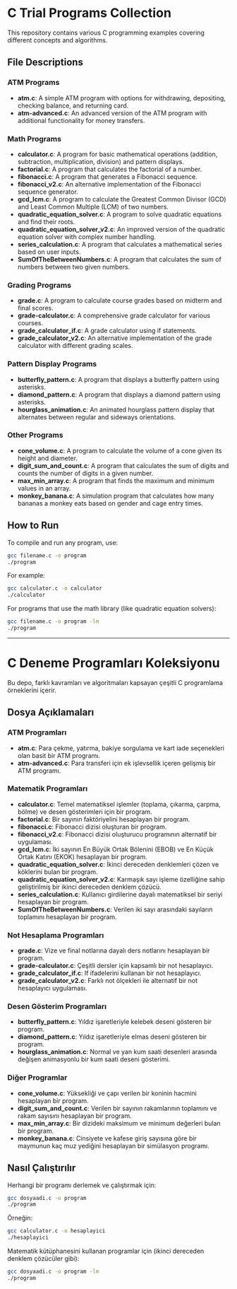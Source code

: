 # C Trial Programs Collection

This repository contains various C programming examples covering different concepts and algorithms.

## File Descriptions

### ATM Programs
- **atm.c**: A simple ATM program with options for withdrawing, depositing, checking balance, and returning card.
- **atm-advanced.c**: An advanced version of the ATM program with additional functionality for money transfers.

### Math Programs
- **calculator.c**: A program for basic mathematical operations (addition, subtraction, multiplication, division) and pattern displays.
- **factorial.c**: A program that calculates the factorial of a number.
- **fibonacci.c**: A program that generates a Fibonacci sequence.
- **fibonacci_v2.c**: An alternative implementation of the Fibonacci sequence generator.
- **gcd_lcm.c**: A program to calculate the Greatest Common Divisor (GCD) and Least Common Multiple (LCM) of two numbers.
- **quadratic_equation_solver.c**: A program to solve quadratic equations and find their roots.
- **quadratic_equation_solver_v2.c**: An improved version of the quadratic equation solver with complex number handling.
- **series_calculation.c**: A program that calculates a mathematical series based on user inputs.
- **SumOfTheBetweenNumbers.c**: A program that calculates the sum of numbers between two given numbers.

### Grading Programs
- **grade.c**: A program to calculate course grades based on midterm and final scores.
- **grade-calculator.c**: A comprehensive grade calculator for various courses.
- **grade_calculator_if.c**: A grade calculator using if statements.
- **grade_calculator_v2.c**: An alternative implementation of the grade calculator with different grading scales.

### Pattern Display Programs
- **butterfly_pattern.c**: A program that displays a butterfly pattern using asterisks.
- **diamond_pattern.c**: A program that displays a diamond pattern using asterisks.
- **hourglass_animation.c**: An animated hourglass pattern display that alternates between regular and sideways orientations.

### Other Programs
- **cone_volume.c**: A program to calculate the volume of a cone given its height and diameter.
- **digit_sum_and_count.c**: A program that calculates the sum of digits and counts the number of digits in a given number.
- **max_min_array.c**: A program that finds the maximum and minimum values in an array.
- **monkey_banana.c**: A simulation program that calculates how many bananas a monkey eats based on gender and cage entry times.

## How to Run

To compile and run any program, use:

```bash
gcc filename.c -o program
./program
```

For example:

```bash
gcc calculator.c -o calculator
./calculator
```

For programs that use the math library (like quadratic equation solvers):

```bash
gcc filename.c -o program -lm
./program
``` 

---

# C Deneme Programları Koleksiyonu

Bu depo, farklı kavramları ve algoritmaları kapsayan çeşitli C programlama örneklerini içerir.

## Dosya Açıklamaları

### ATM Programları
- **atm.c**: Para çekme, yatırma, bakiye sorgulama ve kart iade seçenekleri olan basit bir ATM programı.
- **atm-advanced.c**: Para transferi için ek işlevsellik içeren gelişmiş bir ATM programı.

### Matematik Programları
- **calculator.c**: Temel matematiksel işlemler (toplama, çıkarma, çarpma, bölme) ve desen gösterimleri için bir program.
- **factorial.c**: Bir sayının faktöriyelini hesaplayan bir program.
- **fibonacci.c**: Fibonacci dizisi oluşturan bir program.
- **fibonacci_v2.c**: Fibonacci dizisi oluşturucu programının alternatif bir uygulaması.
- **gcd_lcm.c**: İki sayının En Büyük Ortak Bölenini (EBOB) ve En Küçük Ortak Katını (EKOK) hesaplayan bir program.
- **quadratic_equation_solver.c**: İkinci dereceden denklemleri çözen ve köklerini bulan bir program.
- **quadratic_equation_solver_v2.c**: Karmaşık sayı işleme özelliğine sahip geliştirilmiş bir ikinci dereceden denklem çözücü.
- **series_calculation.c**: Kullanıcı girdilerine dayalı matematiksel bir seriyi hesaplayan bir program.
- **SumOfTheBetweenNumbers.c**: Verilen iki sayı arasındaki sayıların toplamını hesaplayan bir program.

### Not Hesaplama Programları
- **grade.c**: Vize ve final notlarına dayalı ders notlarını hesaplayan bir program.
- **grade-calculator.c**: Çeşitli dersler için kapsamlı bir not hesaplayıcı.
- **grade_calculator_if.c**: If ifadelerini kullanan bir not hesaplayıcı.
- **grade_calculator_v2.c**: Farklı not ölçekleri ile alternatif bir not hesaplayıcı uygulaması.

### Desen Gösterim Programları
- **butterfly_pattern.c**: Yıldız işaretleriyle kelebek deseni gösteren bir program.
- **diamond_pattern.c**: Yıldız işaretleriyle elmas deseni gösteren bir program.
- **hourglass_animation.c**: Normal ve yan kum saati desenleri arasında değişen animasyonlu bir kum saati deseni gösterimi.

### Diğer Programlar
- **cone_volume.c**: Yüksekliği ve çapı verilen bir koninin hacmini hesaplayan bir program.
- **digit_sum_and_count.c**: Verilen bir sayının rakamlarının toplamını ve rakam sayısını hesaplayan bir program.
- **max_min_array.c**: Bir dizideki maksimum ve minimum değerleri bulan bir program.
- **monkey_banana.c**: Cinsiyete ve kafese giriş sayısına göre bir maymunun kaç muz yediğini hesaplayan bir simülasyon programı.

## Nasıl Çalıştırılır

Herhangi bir programı derlemek ve çalıştırmak için:

```bash
gcc dosyaadi.c -o program
./program
```

Örneğin:

```bash
gcc calculator.c -o hesaplayici
./hesaplayici
```

Matematik kütüphanesini kullanan programlar için (ikinci dereceden denklem çözücüler gibi):

```bash
gcc dosyaadi.c -o program -lm
./program
``` 

